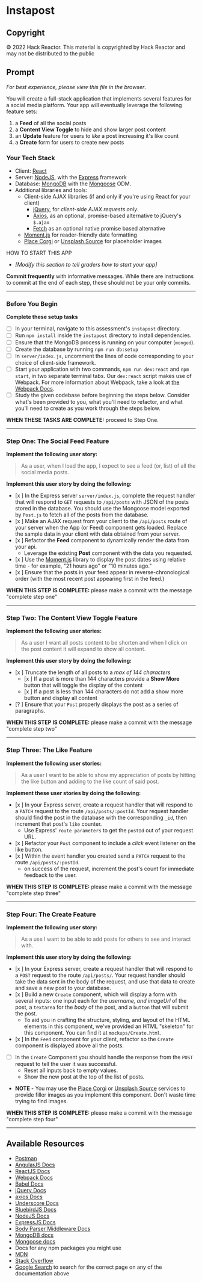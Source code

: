 # Instapost

## Copyright

&copy; 2022 Hack Reactor. This material is copyrighted by Hack Reactor and may not be distributed to the public

## Prompt

_For best experience, please view this file in the browser_.

You will create a full-stack application that implements several features for a social media platform. Your app will eventually leverage the following feature sets:

1. a **Feed** of all the social posts
2. a **Content View Toggle** to hide and show larger post content
3. an **Update** feature for users to _like_ a post increasing it's like count
4. a **Create** form for users to create new posts

### Your Tech Stack

- Client: [React](https://facebook.github.io/react)
- Server: [NodeJS](https://nodejs.org), with the [Express](https://express.js.com) framework
- Database: [MongoDB](https://mongodb.com) with the [Mongoose](https://mongoosejs.com) ODM.
- Additional libraries and tools:
  - Client-side AJAX libraries (if and only if you're using React for your client)
    - [jQuery](https://jquery.com/), for _client-side AJAX requests only_.
    - [Axios](https://github.com/axios/axios), as an optional, promise-based alternative to jQuery's `$.ajax`
    - [Fetch](https://developer.mozilla.org/en-US/docs/Web/API/Fetch_API/Using_Fetch) as an optional native promise based alternative
  - [Moment.js](https://momentjs.com/) for reader-friendly date formatting
  - [Place Corgi](http://placecorgi.com/) or [Unsplash Source](https://source.unsplash.com/) for placeholder images

HOW TO START THIS APP

- _[Modify this section to tell graders how to start your app]_

**Commit frequently** with informative messages. While there are instructions to commit at the end of each step, these should not be your only commits.

---

### Before You Begin

**Complete these setup tasks**

- [ ] In your terminal, navigate to this assessment's `instapost` directory.
- [ ] Run `npm install` inside the `instapost` directory to install dependencies.
- [ ] Ensure that the MongoDB process is running on your computer (`mongod`).
- [ ] Create the database by running `npm run db:setup`
- [ ] In `server/index.js`, uncomment the lines of code corresponding to your choice of client-side framework.
- [ ] Start your application with two commands, `npm run dev:react` and `npm start`, in two separate terminal tabs. Our `dev:react` script makes use of Webpack. For more information about Webpack, take a look at [the Webpack Docs](https://webpack.js.org/concepts/).
- [ ] Study the given codebase before beginning the steps below. Consider what's been provided to you, what you'll need to refactor, and what you'll need to create as you work through the steps below.

**WHEN THESE TASKS ARE COMPLETE:** proceed to Step One.

---

### Step One: The Social Feed Feature

**Implement the following user story:**

> As a user, when I load the app, I expect to see a feed (or, list) of all the social media posts.

**Implement this user story by doing the following:**

- [x ] In the Express server `server/index.js`, complete the request handler that will respond to `GET` requests to `/api/posts` with JSON of the posts stored in the database. You should use the Mongoose model exported by `Post.js` to fetch all of the posts from the database.
- [x ] Make an AJAX request from your client to the `/api/posts` route of your server when the App (or Feed) component gets loaded. Replace the sample data in your client with data obtained from your server.
- [x ] Refactor the **Feed** component to dynamically render the data from your api.
  - Leverage the existing **Post** component with the data you requested.
- [x ] Use the [Moment.js](https://momentjs.com) library to display the post dates using relative time - for example, "21 hours ago" or "10 minutes ago."
- [x ] Ensure that the posts in your feed appear in reverse-chronological order (with the most recent post appearing first in the feed.)

**WHEN THIS STEP IS COMPLETE:** please make a commit with the message "complete step one"

---

### Step Two: The Content View Toggle Feature

**Implement the following user stories:**

> As a user I want all posts content to be shorten and when I click on the post content it will expand to show all content.

**Implement this user story by doing the following:**

- [x ] Truncate the length of all posts to a _max of 144 characters_
  - [x ] If a post is more than 144 characters provide a **Show More** button that will toggle the display of the content
  - [x ] If a post is less than 144 characters do not add a show more button and display all content
- [? ] Ensure that your `Post` properly displays the post as a series of paragraphs.

**WHEN THIS STEP IS COMPLETE:** please make a commit with the message "complete step two"

---

### Step Three: The Like Feature

**Implement the following user stories:**

> As a user I want to be able to show my appreciation of posts by hitting the like button and adding to the like count of said post.

**Implement these user stories by doing the following:**

- [x ] In your Express server, create a request handler that will respond to a `PATCH` request to the route `/api/posts/:postId`. Your request handler should find the post in the database with the corresponding `_id`, then increment that post's `like` counter.
  - Use Express' `route parameters` to get the `postId` out of your request URL.
- [x ] Refactor your `Post` component to include a _click_ event listener on the like button.
- [x ] Within the event handler you created send a `PATCH` request to the route `/api/posts/:postId`.
  - on success of the request, increment the post's count for immediate feedback to the user.

**WHEN THIS STEP IS COMPLETE:** please make a commit with the message "complete step three"

---

### Step Four: The Create Feature

**Implement the following user story:**

> As a use I want to be able to add posts for others to see and interact with.

**Implement this user story by doing the following:**

- [x ] In your Express server, create a request handler that will respond to a `POST` request to the route `/api/posts/`. Your request handler should take the data sent in the body of the request, and use that data to create and save a new post to your database.
- [x ] Build a new `Create` component, which will display a form with several inputs: one input each for the _username, and imageUrl_ of the post, a `textarea` for the _body_ of the post, and a `button` that will submit the post.
  - To aid you in crafting the structure, styling, and layout of the HTML elements in this component, we've provided an HTML "skeleton" for this component. You can find it at `mockups/Create.html`.
- [x ] In the `Feed` component for your client, refactor so the `Create` component is displayed above all the posts.
- [ ] In the `Create` Component you should handle the response from the `POST` request to tell the user it was successful.
  - Reset all inputs back to empty values.
  - Show the new post at the top of the list of posts.
- **NOTE** - You may use the [Place Corgi](http://placecorgi.com/) or [Unsplash Source](https://source.unsplash.com/) services to provide filler images as you implement this component. Don't waste time trying to find images.

**WHEN THIS STEP IS COMPLETE:** please make a commit with the message "complete step four"

---

## Available Resources

- [Postman](https://www.getpostman.com/)
- [AngularJS Docs](https://angularjs.org/)
- [ReactJS Docs](https://facebook.github.io/react/)
- [Webpack Docs](https://webpack.js.org/concepts/)
- [Babel Docs](https://babeljs.io/docs/setup/)
- [jQuery Docs](https://jquery.com/)
- [axios Docs](https://github.com/axios/axios)
- [Underscore Docs](http://underscorejs.org/)
- [BluebirdJS Docs](http://bluebirdjs.com/)
- [NodeJS Docs](https://nodejs.org/)
- [ExpressJS Docs](https://expressjs.com/)
- [Body Parser Middleware Docs](https://github.com/expressjs/body-parser)
- [MongoDB docs](https://docs.mongodb.com/)
- [Mongoose docs](http://mongoosejs.com/)
- Docs for any npm packages you might use
- [MDN](https://developer.mozilla.org/)
- [Stack Overflow](http://stackoverflow.com/)
- [Google Search](https://google.com) to search for the correct page on any of the documentation above
